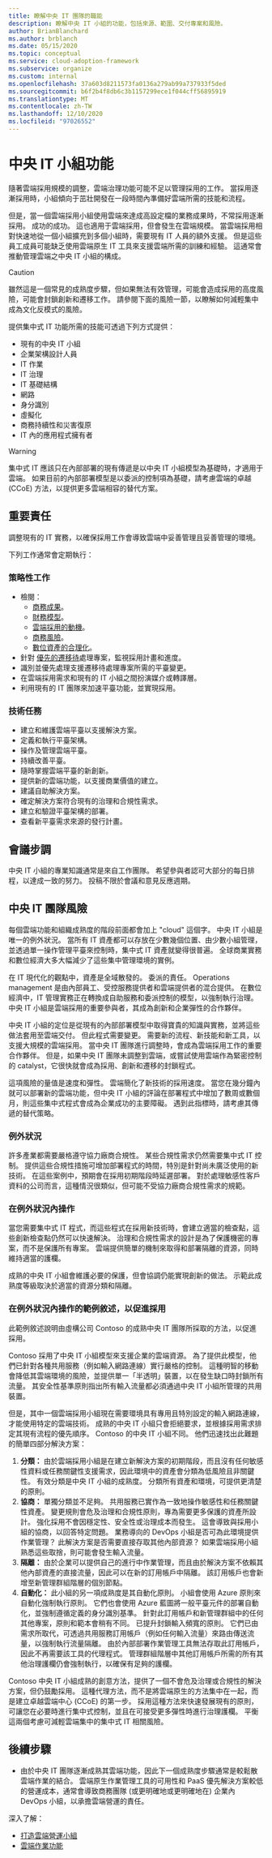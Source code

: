 ```yaml
---
title: 瞭解中央 IT 團隊的職能
description: 瞭解中央 IT 小組的功能，包括來源、範圍、交付專案和風險。
author: BrianBlanchard
ms.author: brblanch
ms.date: 05/15/2020
ms.topic: conceptual
ms.service: cloud-adoption-framework
ms.subservice: organize
ms.custom: internal
ms.openlocfilehash: 37a603d8211573fa0136a279ab99a737933f5ded
ms.sourcegitcommit: b6f2b4f8db6c3b1157299ece1f044cff56895919
ms.translationtype: MT
ms.contentlocale: zh-TW
ms.lasthandoff: 12/10/2020
ms.locfileid: "97026552"
---
```

# <a name="central-it-team-functions"></a>中央 IT 小組功能

隨著雲端採用規模的調整，雲端治理功能可能不足以管理採用的工作。 當採用逐漸採用時，小組傾向于茁壯開發在一段時間內準備好雲端所需的技能和流程。

但是，當一個雲端採用小組使用雲端來達成高設定檔的業務成果時，不常採用逐漸採用。 成功的成功。 這也適用于雲端採用，但會發生在雲端規模。 當雲端採用相對快速地從一個小組擴充到多個小組時，需要現有 IT 人員的額外支援。 但是這些員工成員可能缺乏使用雲端原生 IT 工具來支援雲端所需的訓練和經驗。 這通常會推動管理雲端之中央 IT 小組的構成。

> [!CAUTION]
> 雖然這是一個常見的成熟度步驟，但如果無法有效管理，可能會造成採用的高度風險，可能會封鎖創新和遷移工作。 請參閱下面的風險一節，以瞭解如何減輕集中成為文化反模式的風險。

提供集中式 IT 功能所需的技能可透過下列方式提供：

- 現有的中央 IT 小組
- 企業架構設計人員
- IT 作業
- IT 治理
- IT 基礎結構
- 網路
- 身分識別
- 虛擬化
- 商務持續性和災害復原
- IT 內的應用程式擁有者

> [!WARNING]
> 集中式 IT 應該只在內部部署的現有傳遞是以中央 IT 小組模型為基礎時，才適用于雲端。 如果目前的內部部署模型是以委派的控制項為基礎，請考慮雲端的卓越 (CCoE) 方法，以提供更多雲端相容的替代方案。

## <a name="key-responsibilities"></a>重要責任

調整現有的 IT 實務，以確保採用工作會導致雲端中妥善管理且妥善管理的環境。

下列工作通常會定期執行：

### <a name="strategic-tasks"></a>策略性工作

- 檢閱：
  - [商務成果](../strategy/business-outcomes/index.md)。
  - [財務模型](../strategy/financial-models.md)。
  - [雲端採用的動機](../strategy/motivations.md)。
  - [商務風險](../govern/policy-compliance/risk-tolerance.md)。
  - [數位資產的合理化](../digital-estate/index.md)。
- 針對 [優先的遷移待](../migrate/migration-considerations/assess/release-iteration-backlog.md)處理專案，監視採用計畫和進度。
- 識別並優先處理支援遷移待處理專案所需的平臺變更。
- 在雲端採用需求和現有的 IT 小組之間扮演媒介或轉譯層。
- 利用現有的 IT 團隊來加速平臺功能，並實現採用。

### <a name="technical-tasks"></a>技術任務

- 建立和維護雲端平臺以支援解決方案。
- 定義和執行平臺架構。
- 操作及管理雲端平臺。
- 持續改善平臺。
- 隨時掌握雲端平臺的新創新。
- 提供新的雲端功能，以支援商業價值的建立。
- 建議自助解決方案。
- 確定解決方案符合現有的治理和合規性需求。
- 建立和驗證平臺架構的部署。
- 查看新平臺需求來源的發行計畫。

## <a name="meeting-cadence"></a>會議步調

中央 IT 小組的專業知識通常是來自工作團隊。 希望參與者認可大部分的每日排程，以達成一致的努力。 投稿不限於會議和意見反應週期。

## <a name="central-it-team-risks"></a>中央 IT 團隊風險

每個雲端功能和組織成熟度的階段前面都會加上 "cloud" 這個字。 中央 IT 小組是唯一的例外狀況。 當所有 IT 資產都可以存放在少數幾個位置、由少數小組管理，並透過單一操作管理平臺來控制時，集中式 IT 資產就變得很普遍。 全球商業實務和數位經濟大多大幅減少了這些集中管理環境的實例。

在 IT 現代化的觀點中，資產是全域散發的。 委派的責任。 Operations management 是由內部員工、受控服務提供者和雲端提供者的混合提供。 在數位經濟中，IT 管理實務正在轉換成自助服務和委派控制的模型，以強制執行治理。 中央 IT 小組是雲端採用的重要參與者，其成為創新和企業彈性的合作夥伴。

中央 IT 小組的定位是從現有的內部部署模型中取得寶貴的知識與實務，並將這些做法套用至雲端交付。 但此程式需要變更。 需要新的流程、新技能和新工具，以支援大規模的雲端採用。 當中央 IT 團隊進行調整時，會成為雲端採用工作的重要合作夥伴。 但是，如果中央 IT 團隊未調整到雲端，或嘗試使用雲端作為緊密控制的 catalyst，它很快就會成為採用、創新和遷移的封鎖程式。

這項風險的量值是速度和彈性。 雲端簡化了新技術的採用速度。 當您在幾分鐘內就可以部署新的雲端功能，但中央 IT 小組的評論在部署程式中增加了數周或數個月，則這些集中式程式會成為企業成功的主要障礙。 遇到此指標時，請考慮其傳遞的替代策略。

### <a name="exceptions"></a>例外狀況

許多產業都需要嚴格遵守協力廠商合規性。 某些合規性需求仍然需要集中式 IT 控制。 提供這些合規性措施可增加部署程式的時間，特別是針對尚未廣泛使用的新技術。 在這些案例中，預期會在採用初期階段時延遲部署。 對於處理敏感性客戶資料的公司而言，這種情況很類似，但可能不受協力廠商合規性需求的規範。

### <a name="operate-within-the-exceptions"></a>在例外狀況內操作

當您需要集中式 IT 程式，而這些程式在採用新技術時，會建立適當的檢查點，這些創新檢查點仍然可以快速解決。 治理和合規性需求的設計是為了保護機密的專案，而不是保護所有專案。 雲端提供簡單的機制來取得和部署隔離的資源，同時維持適當的護欄。

成熟的中央 IT 小組會維護必要的保護，但會協調仍能實現創新的做法。 示範此成熟度等級取決於適當的資源分類和隔離。

### <a name="example-narrative-of-operating-within-exceptions-to-empower-adoption"></a>在例外狀況內操作的範例敘述，以促進採用

此範例敘述說明由虛構公司 Contoso 的成熟中央 IT 團隊所採取的方法，以促進採用。

Contoso 採用了中央 IT 小組模型來支援企業的雲端資源。 為了提供此模型，他們已針對各種共用服務（例如輸入網路連線）實行嚴格的控制。 這種明智的移動會降低其雲端環境的風險，並提供單一「半透明」裝置，以在發生缺口時封鎖所有流量。 其安全性基準原則指出所有輸入流量都必須通過中央 IT 小組所管理的共用裝置。

但是，其中一個雲端採用小組現在需要環境具有專用且特別設定的輸入網路連線，才能使用特定的雲端技術。 成熟的中央 IT 小組只會拒絕要求，並根據採用需求排定其現有流程的優先順序。 Contoso 的中央 IT 小組不同。 他們迅速找出此難題的簡單四部分解決方案：

  1. **分類：** 由於雲端採用小組是在建立新解決方案的初期階段，而且沒有任何敏感性資料或任務關鍵性支援需求，因此環境中的資產會分類為低風險且非關鍵性。 有效分類是中央 IT 小組的成熟度。 分類所有資產和環境，可提供更清楚的原則。
  1. **協商：** 單獨分類並不足夠。 共用服務已實作為一致地操作敏感性和任務關鍵性資產。 變更規則會危及治理和合規性原則，專為需要更多保護的資產所設計。 強化採用不會因穩定性、安全性或治理成本而發生。 這會導致與採用小組的協商，以回答特定問題。 業務導向的 DevOps 小組是否可為此環境提供作業管理？ 此解決方案是否需要直接存取其他內部資源？ 如果雲端採用小組熟悉這些取捨，則可能會發生輸入流量。
  1. **隔離：** 由於企業可以提供自己的進行中作業管理，而且由於解決方案不依賴其他內部資產的直接流量，因此可以在新的訂用帳戶中隔離。 該訂用帳戶也會新增至新管理群組階層的個別節點。
  1. **自動化：** 此小組的另一項成熟度是其自動化原則。 小組會使用 Azure 原則來自動化強制執行原則。 它們也會使用 Azure 藍圖將一般平臺元件的部署自動化，並強制遵循定義的身分識別基準。 針對此訂用帳戶和新管理群組中的任何其他專案，原則和範本會稍有不同。 已提升封鎖輸入頻寬的原則。 它們已由需求所取代，可透過共用服務訂用帳戶（例如任何輸入流量）來路由傳送流量，以強制執行流量隔離。 由於內部部署作業管理工具無法存取此訂用帳戶，因此不再需要該工具的代理程式。 管理群組階層中其他訂用帳戶所需的所有其他治理護欄仍會強制執行，以確保有足夠的護欄。

Contoso 中央 IT 小組成熟的創意方法，提供了一個不會危及治理或合規性的解決方案，但仍鼓勵採用。 這種代理方法，而不是將雲端原生的方法集中在一起，而是建立卓越雲端中心 (CCoE) 的第一步。 採用這種方法來快速發展現有的原則，可讓您在必要時進行集中式控制，並且在可接受更多彈性時進行治理護欄。 平衡這兩個考慮可減輕雲端集中的集中式 IT 相關風險。

## <a name="next-steps"></a>後續步驟

- 由於中央 IT 團隊逐漸成熟其雲端功能，因此下一個成熟度步驟通常是較鬆散雲端作業的結合。 雲端原生作業管理工具的可用性和 PaaS 優先解決方案較低的營運成本，通常會導致商務團隊 (或更明確地或更明確地在) 企業內 DevOps 小組，以承擔雲端營運的責任。

深入了解：

- [打造雲端營運小組](../get-started/team/cloud-operations.md)
- [雲端作業功能](./cloud-operations.md)
